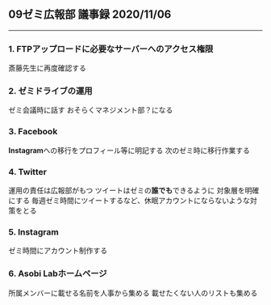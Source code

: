 ## 09ゼミ広報部 議事録 2020/11/06
---
### 1. FTPアップロードに必要なサーバーへのアクセス権限
斎藤先生に再度確認する

### 2. ゼミドライブの運用
ゼミ会議時に話す
おそらくマネジメント部？になる

### 3. Facebook
**Instagram**への移行をプロフィール等に明記する
次のゼミ時に移行作業する

### 4. Twitter
運用の責任は広報部がもつ
ツイートはゼミの**誰でも**できるように
対象層を明確にする
毎週ゼミ時間にツイートするなど、休眠アカウントにならないような対策をとる

### 5. Instagram
ゼミ時間にアカウント制作する

### 6. Asobi Labホームページ
所属メンバーに載せる名前を人事から集める
載せたくない人のリストも集める